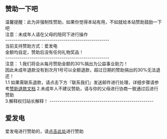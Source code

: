 ## 赞助一下吧<br>
温馨提醒：此为非强制性赞助，如果你觉得本站有用，不如就给本站赞助鼓励一下吧<br>
注意：未成年人请在父母的陪同下进行操作<br>
----------------------------------------------------<br>
当前支持赞助方式：爱发电<br>
金额均自定，赞助后没有任何礼物奖品！<br>
----------------------------------------------------<br>
注意：
1.我们将会从每月赞助金额的30%捐出为公益事业助力！<br>
因此未成年退款没有到次月1号可以全额退款，超过日期的赞助捐出的30%无法退还！<br>
1.1 如果需联系退款，请点击下方『联系我们』发送邮件进行处理，详细步骤请参考[赞助退款文档](https://biliciyun.github.io/backkuanwd)
2.未成年人不建议赞助，请与你的父母进行协商一致通过后进行赞助<br>
3.解释权归站长解释！
----------------------------------------------------<br>

## 爱发电<br>
爱发电进行赞助的，请[点击此处](https://afdian.net/a/biliciyun)进行赞助<br>





